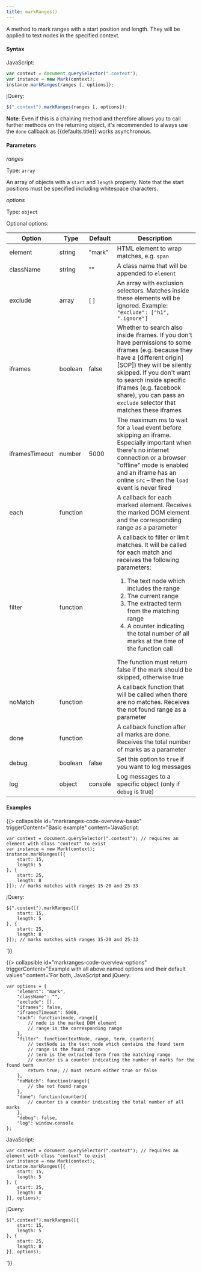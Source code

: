 ```yaml
---
title: markRanges()
---
```


A method to mark ranges with a start position and length. They will be applied
to text nodes in the specified context.

#### Syntax

JavaScript:

```javascript
var context = document.querySelector(".context");
var instance = new Mark(context);
instance.markRanges(ranges [, options]);
```

jQuery:

```javascript
$(".context").markRanges(ranges [, options]);
```

__Note__: Even if this is a chaining method and therefore allows you to call
further methods on the returning object, it's recommended to always use the
`done` callback as {{defaults.title}} works asynchronous.

#### Parameters

_ranges_

Type: `array`

An array of objects with a `start` and `length` property. Note that the start
positions must be specified including whitespace characters.

_options_

Type: `object`

Optional options:

| Option             | Type             | Default     | Description                                                                                                                                                                                                                                                                                                                                                                                                                                                                                                                                                                                                                                                                                                         |
|--------------------|------------------|-------------|---------------------------------------------------------------------------------------------------------------------------------------------------------------------------------------------------------------------------------------------------------------------------------------------------------------------------------------------------------------------------------------------------------------------------------------------------------------------------------------------------------------------------------------------------------------------------------------------------------------------------------------------------------------------------------------------------------------------|
| element            | string           | "mark"      | HTML element to wrap matches, e.g. `span`                                                                                                                                                                                                                                                                                                                                                                                                                                                                                                                                                                                                                                                                           |
| className          | string           | ""          | A class name that will be appended to `element`                                                                                                                                                                                                                                                                                                                                                                                                                                                                                                                                                                                                                                                                     |
| exclude            | array            | [ ]         | An array with exclusion selectors. Matches inside these elements will be ignored. Example: `"exclude": ["h1", ".ignore"]`                                                                                                                                                                                                                                                                                                                                                                                                                                                                                                                                                                                            |
| iframes            | boolean          | false       | Whether to search also inside iframes. If you don't have permissions to some iframes (e.g. because they have a [different origin][SOP]) they will be silently skipped. If you don't want to search inside specific iframes (e.g. facebook share), you can pass an `exclude` selector that matches these iframes                                                                                                                                                                                                                                                                                                                                                                                                     |
| iframesTimeout     | number           | 5000        | The maximum ms to wait for a `load` event before skipping an iframe. Especially important when there's no internet connection or a browser "offline" mode is enabled and an iframe has an online `src` – then the `load` event is never fired                                                                                                                                                                                                                                                                                                                                                                                                                                                                       |
| each               | function         |             | A callback for each marked element. Receives the marked DOM element and the corresponding range as a parameter                                                                                                                                                                                                                                                                                                                                                                                                                                                                                                                                                                                                      |
| filter             | function         |             | A callback to filter or limit matches. It will be called for each match and receives the following parameters: <ol><li>The text node which includes the range</li><li>The current range</li><li>The extracted term from the matching range</li><li>A counter indicating the total number of all marks at the time of the function call</li></ol> The function must return false if the mark should be skipped, otherwise true                                                                                                                                                                                                                                                                                       |
| noMatch            | function         |             | A callback function that will be called when there are no matches. Receives the not found range as a parameter                                                                                                                                                                                                                                                                                                                                                                                                                                                                                                                                                                                                      |
| done               | function         |             | A callback function after all marks are done. Receives the total number of marks as a parameter                                                                                                                                                                                                                                                                                                                                                                                                                                                                                                                                                                                                                     |
| debug              | boolean          | false       | Set this option to `true` if you want to log messages                                                                                                                                                                                                                                                                                                                                                                                                                                                                                                                                                                                                                                                               |
| log                | object           | console     | Log messages to a specific object (only if  `debug` is true)                                                                                                                                                                                                                                                                                                                                                                                                                                                                                                                                                                                                                                                        |

#### Examples

{{> collapsible
id="markranges-code-overview-basic"
triggerContent="Basic example"
content='JavaScript:

<pre><code class="lang-javascript">var context = document.querySelector(".context"); // requires an element with class "context" to exist
var instance = new Mark(context);
instance.markRanges([{
    start: 15,
    length: 5
}, {
    start: 25,
    length: 8
}]); // marks matches with ranges 15-20 and 25-33
</code></pre>

jQuery:

<pre><code class="lang-javascript">$(".context").markRanges([{
    start: 15,
    length: 5
}, {
    start: 25,
    length: 8
}]); // marks matches with ranges 15-20 and 25-33
</code></pre>
'}}

{{> collapsible
id="markranges-code-overview-options"
triggerContent="Example with all above named options and their default values"
content='For both, JavaScript and jQuery:

<pre><code class="lang-javascript">var options = {
    "element": "mark",
    "className": "",
    "exclude": [],
    "iframes": false,
    "iframesTimeout": 5000,
    "each": function(node, range){
        // node is the marked DOM element
        // range is the corresponding range
    },
    "filter": function(textNode, range, term, counter){
        // textNode is the text node which contains the found term
        // range is the found range
        // term is the extracted term from the matching range
        // counter is a counter indicating the number of marks for the found term
        return true; // must return either true or false
    },
    "noMatch": function(range){
        // the not found range
    },
    "done": function(counter){
        // counter is a counter indicating the total number of all marks
    },
    "debug": false,
    "log": window.console
};
</code></pre>

JavaScript:

<pre><code class="lang-javascript">var context = document.querySelector(".context"); // requires an element with class "context" to exist
var instance = new Mark(context);
instance.markRanges([{
    start: 15,
    length: 5
}, {
    start: 25,
    length: 8
}], options);
</code></pre>

jQuery:

<pre><code class="lang-javascript">$(".context").markRanges([{
    start: 15,
    length: 5
}, {
    start: 25,
    length: 8
}], options);
</code></pre>
'}}
